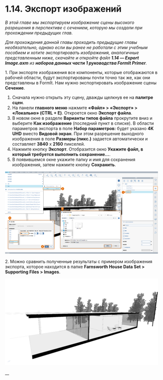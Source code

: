 # 1.14. Экспорт изображений

_В этой главе мы экспортируем изображение сцены высокого разрешения в перспективе с сечением, которую мы создали при прохождении предыдущих глав._

_Для прохождения данной главы проходить предыдущие главы необязательно, однако если вы ранее не работали с этим учебным пособием и хотите экспортировать изображения, аналогичные представленным ниже, скачайте и откройте файл_ _**1.14 — Export Image.axm**_ _из_ _**наборов данных части 1 руководства FormIt Primer**._

1. При экспорте изображения все компоненты, которые отображаются в рабочей области, будут экспортированы почти точно так же, как они представлены в FormIt. Нам нужно экспортировать изображение сцены **Сечение**.

1. Сначала нужно открыть эту сцену, дважды щелкнув ее на **палитре сцен**.
2. На панели **главного меню** нажмите **«Файл» > «Экспорт» > «Локально» (CTRL + E)**. Откроется окно **Экспорт файла**.
3. В новом окне в разделе **Варианты типов файла** прокрутите вниз и выберите **Как изображение** (последний пункт в списке). В области параметров экспорта в поле **Набор параметров:** будет указано **4K UHD** вместо **Видовой экран**. При этом разрешение выходного изображения в поле **Размеры (пикс.)** задается автоматически и составляет **3840** x **2160** пикселей.
4. Нажмите кнопку **Экспорт**. Отобразится окно **Укажите файл, в который требуется выполнить сохранение...**.
5. В появившемся окне укажите папку и имя для сохранения изображения, затем нажмите кнопку **Сохранить**.

![](<../../.gitbook/assets/0 (5).png>)

2. Можно сравнить полученные результаты с примером изображения экспорта, которое находится в папке **Farnsworth House Data Set > Supporting Files > Images**.

![Предоставленный пример изображения экспорта из набора данных дома Фарнсуорт.](<../../.gitbook/assets/1 (16).png>)

__
